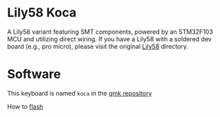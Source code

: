 # Lily58 Koca

A Lily58 variant featuring SMT components, powered by an STM32F103 MCU and utilizing direct wiring. If you have a Lily58 with a soldered dev board (e.g., pro micro), please visit the original [Lily58](/keyboards/lily58) directory.

# Software
This keyboard is named `koca` in the [qmk repository](https://github.com/qmk/qmk_firmware/tree/master/keyboards/koca)

How to [flash](https://docs.qmk.fm/newbs_flashing#flash-your-keyboard-from-the-command-line)
